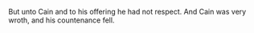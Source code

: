 But unto Cain and to his offering he had not respect. And Cain was very wroth, and his countenance fell.
